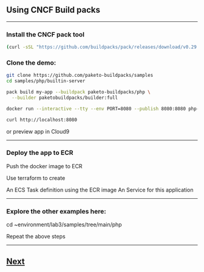 
## Using CNCF Build packs

----

### Install the CNCF pack tool

```bash
(curl -sSL "https://github.com/buildpacks/pack/releases/download/v0.29.0/pack-v0.29.0-linux.tgz" | sudo tar -C /usr/local/bin/ --no-same-owner -xzv pack)
```

### Clone the demo:

```bash
git clone https://github.com/paketo-buildpacks/samples
cd samples/php/builtin-server
```

```bash
pack build my-app --buildpack paketo-buildpacks/php \
  --builder paketobuildpacks/builder:full
```

```bash
docker run --interactive --tty --env PORT=8080 --publish 8080:8080 php-builtin-server-sample
```

```bash
curl http://localhost:8080
```

or preview app in Cloud9

-----------

### Deploy the app to ECR

Push the docker image to ECR

Use terraform to create 

An ECS Task definition using the ECR image
An Service for this application 


-------


### Explore the other examples here:

cd ~environment/lab3/samples/tree/main/php

Repeat the above steps


-----

## [Next](./WRAPUP.md)





